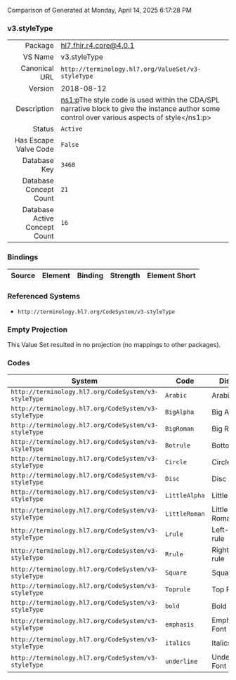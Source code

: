 Comparison of 
Generated at Monday, April 14, 2025 6:17:28 PM

### v3.styleType

|      |     |
| ---: | --- |
| Package | hl7.fhir.r4.core@4.0.1 |
| VS Name | v3.styleType |
| Canonical URL | `http://terminology.hl7.org/ValueSet/v3-styleType` |
| Version | 2018-08-12 |
| Description | <ns1:p>The style code is used within the CDA/SPL narrative block to give the instance author some control over various aspects of style</ns1:p> |
| Status | `Active` |
| Has Escape Valve Code | `False` |
| Database Key | `3468` |
| Database Concept Count | `21` |
| Database Active Concept Count | `16` |
### Bindings

| Source | Element | Binding | Strength | Element Short |
| ------ | ------- | ------- | -------- | ------------- |

### Referenced Systems

* `http://terminology.hl7.org/CodeSystem/v3-styleType`
### Empty Projection

This Value Set resulted in no projection (no mappings to other packages).

### Codes

| System | Code | Display |
| ------ | ---- | ------- |
| `http://terminology.hl7.org/CodeSystem/v3-styleType` | `Arabic` | Arabic |
| `http://terminology.hl7.org/CodeSystem/v3-styleType` | `BigAlpha` | Big Alpha |
| `http://terminology.hl7.org/CodeSystem/v3-styleType` | `BigRoman` | Big Roman |
| `http://terminology.hl7.org/CodeSystem/v3-styleType` | `Botrule` | Bottom Rule |
| `http://terminology.hl7.org/CodeSystem/v3-styleType` | `Circle` | Circle |
| `http://terminology.hl7.org/CodeSystem/v3-styleType` | `Disc` | Disc |
| `http://terminology.hl7.org/CodeSystem/v3-styleType` | `LittleAlpha` | Little Alpha |
| `http://terminology.hl7.org/CodeSystem/v3-styleType` | `LittleRoman` | Little Roman |
| `http://terminology.hl7.org/CodeSystem/v3-styleType` | `Lrule` | Left-sided rule |
| `http://terminology.hl7.org/CodeSystem/v3-styleType` | `Rrule` | Right-sided rule |
| `http://terminology.hl7.org/CodeSystem/v3-styleType` | `Square` | Square |
| `http://terminology.hl7.org/CodeSystem/v3-styleType` | `Toprule` | Top Rule |
| `http://terminology.hl7.org/CodeSystem/v3-styleType` | `bold` | Bold Font |
| `http://terminology.hl7.org/CodeSystem/v3-styleType` | `emphasis` | Emphasised Font |
| `http://terminology.hl7.org/CodeSystem/v3-styleType` | `italics` | Italics Font |
| `http://terminology.hl7.org/CodeSystem/v3-styleType` | `underline` | Underline Font |
